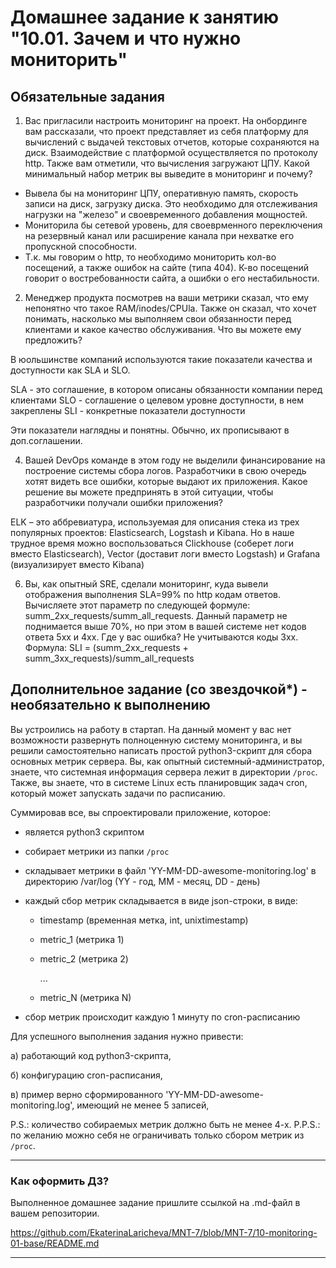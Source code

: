 # Домашнее задание к занятию "10.01. Зачем и что нужно мониторить"

## Обязательные задания

1. Вас пригласили настроить мониторинг на проект. На онбординге вам рассказали, что проект представляет из себя 
платформу для вычислений с выдачей текстовых отчетов, которые сохраняются на диск. Взаимодействие с платформой 
осуществляется по протоколу http. Также вам отметили, что вычисления загружают ЦПУ. Какой минимальный набор метрик вы
выведите в мониторинг и почему? 

- Вывела бы на мониторинг ЦПУ, оперативную память, скорость записи на диск, загрузку диска. Это необходимо для отслеживания нагрузки на "железо" и своевременного добавления мощностей.
- Мониторила бы сетевой уровень, для своеврменного переключения на резервный канал или расширение канала при нехватке его пропускной способности.
- Т.к. мы говорим о http, то необходимо мониторить кол-во посещений, а также ошибок на сайте (типа 404). К-во посещений говорит о востребованности сайта, а ошибки о его нестабильности.

2. Менеджер продукта посмотрев на ваши метрики сказал, что ему непонятно что такое RAM/inodes/CPUla. Также он сказал, 
что хочет понимать, насколько мы выполняем свои обязанности перед клиентами и какое качество обслуживания. Что вы 
можете ему предложить? 

В юольшинстве компаний используются такие показатели качества и доступности как SLA и SLO. 

SLA - это соглашение, в котором описаны обязанности компании перед клиентами
SLO - соглашение о целевом уровне доступности, в нем закреплены SLI - конкретные показатели доступности

Эти показатели наглядны и понятны. Обычно, их прописывают в доп.соглашении.

4. Вашей DevOps команде в этом году не выделили финансирование на построение системы сбора логов. Разработчики в свою 
очередь хотят видеть все ошибки, которые выдают их приложения. Какое решение вы можете предпринять в этой ситуации, 
чтобы разработчики получали ошибки приложения?

ELK – это аббревиатура, используемая для описания стека из трех популярных проектов: Elasticsearch, Logstash и Kibana. Но в наше трудное время можно воспользоваться Clickhouse (соберет логи вместо Elasticsearch), Vector (доставит логи вместо Logstash) и Grafana (визуализирует вместо Kibana)

6. Вы, как опытный SRE, сделали мониторинг, куда вывели отображения выполнения SLA=99% по http кодам ответов. 
Вычисляете этот параметр по следующей формуле: summ_2xx_requests/summ_all_requests. Данный параметр не поднимается выше 
70%, но при этом в вашей системе нет кодов ответа 5xx и 4xx. Где у вас ошибка?
Не учитываются коды 3хх. Формула:
SLI = (summ_2xx_requests + summ_3xx_requests)/summ_all_requests

## Дополнительное задание (со звездочкой*) - необязательно к выполнению

Вы устроились на работу в стартап. На данный момент у вас нет возможности развернуть полноценную систему 
мониторинга, и вы решили самостоятельно написать простой python3-скрипт для сбора основных метрик сервера. Вы, как 
опытный системный-администратор, знаете, что системная информация сервера лежит в директории `/proc`. 
Также, вы знаете, что в системе Linux есть  планировщик задач cron, который может запускать задачи по расписанию.

Суммировав все, вы спроектировали приложение, которое:
- является python3 скриптом
- собирает метрики из папки `/proc`
- складывает метрики в файл 'YY-MM-DD-awesome-monitoring.log' в директорию /var/log 
(YY - год, MM - месяц, DD - день)
- каждый сбор метрик складывается в виде json-строки, в виде:
  + timestamp (временная метка, int, unixtimestamp)
  + metric_1 (метрика 1)
  + metric_2 (метрика 2)
  
     ...
     
  + metric_N (метрика N)
  
- сбор метрик происходит каждую 1 минуту по cron-расписанию

Для успешного выполнения задания нужно привести:

а) работающий код python3-скрипта,

б) конфигурацию cron-расписания,

в) пример верно сформированного 'YY-MM-DD-awesome-monitoring.log', имеющий не менее 5 записей,

P.S.: количество собираемых метрик должно быть не менее 4-х.
P.P.S.: по желанию можно себя не ограничивать только сбором метрик из `/proc`.

---

### Как оформить ДЗ?

Выполненное домашнее задание пришлите ссылкой на .md-файл в вашем репозитории.

https://github.com/EkaterinaLaricheva/MNT-7/blob/MNT-7/10-monitoring-01-base/README.md

---
